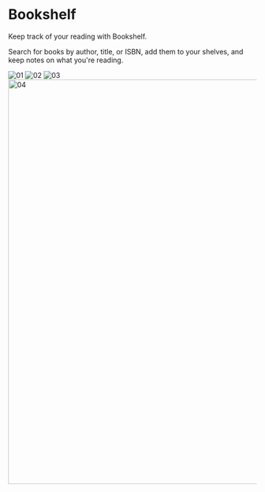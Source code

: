 # Bookshelf

Keep track of your reading with Bookshelf. 

Search for books by author, title, or ISBN, add them to your shelves, and keep notes on what you're reading.

![01](https://user-images.githubusercontent.com/46614864/196829348-cafea159-e7e2-4a81-9338-75dc944a10b3.png)
![02](https://user-images.githubusercontent.com/46614864/196829371-3238112d-f174-489d-84fe-7ab25dfcb10e.png)
![03](https://user-images.githubusercontent.com/46614864/196829375-c198676f-b6e7-4ff3-bf1f-7d6ad5fc2021.png)
<img width="821" alt="04" src="https://user-images.githubusercontent.com/46614864/196829378-5a73111a-8ee2-4a87-a211-35cb5fff9aa0.png">
